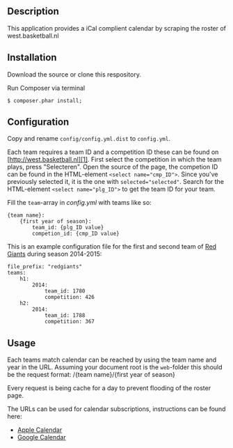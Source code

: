 Description
------------

This application provides a iCal complient calendar by scraping the roster of west.basketball.nl

Installation
------------

Download the source or clone this respository.

Run Composer via terminal

    $ composer.phar install;

Configuration
------------

Copy and rename `config/config.yml.dist` to `config.yml`.

Each team requires a team ID and a competition ID these can be found on [http://west.basketball.nl][1]. First select the competition in which the team plays, press "Selecteren". Open the source of the page, the competion ID can be found in the HTML-element `<select name="cmp_ID">`. Since you've previously selected it, it is the one with `selected="selected"`. Search for the HTML-element `<select name="plg_ID">` to get the team ID for your team.

Fill the `team`-array in *config.yml* with teams like so:

    {team name}:
        {first year of season}:
            team_id: {plg_ID value}
            competion_id: {cmp_ID value}

This is an example configuration file for the first and second team of [Red Giants][2] during season 2014-2015:

    file_prefix: "redgiants"
    teams:
        h1:
            2014:
                team_id: 1780
                competition: 426
        h2:
            2014:
                team_id: 1788
                competition: 367

Usage
------------

Each teams match calendar can be reached by using the team name and year in the URL. Assuming your document root is the `web`-folder this should be the request format: /{team name}/{first year of season}

Every request is being cache for a day to prevent flooding of the roster page.

The URLs can be used for calendar subscriptions, instructions can be found here:

- [Apple Calendar][3]
- [Google Calendar][4]

[1]: http://west.basketball.nl/db/wedstrijd/uitslag.pl?
[2]: http://www.redgiants.nl
[3]: http://support.apple.com/kb/PH11523
[4]: https://support.google.com/calendar/answer/37100?hl=en
